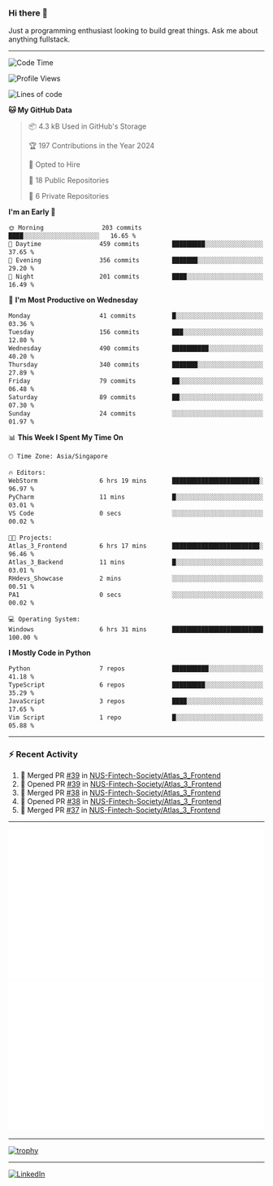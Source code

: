 ### Hi there 👋

<!--
**gnimnix/gnimnix** is a ✨ _special_ ✨ repository because its `README.md` (this file) appears on your GitHub profile.

Here are some ideas to get you started:

- 🔭 I’m currently working on ...
- 🌱 I’m currently learning ...
- 👯 I’m looking to collaborate on ...
- 🤔 I’m looking for help with ...
- 💬 Ask me about ...
- 📫 How to reach me: ...
- 😄 Pronouns: ...
- ⚡ Fun fact: ...
-->

Just a programming enthusiast looking to build great things. Ask me about anything fullstack.

---

<!--START_SECTION:waka-->
![Code Time](http://img.shields.io/badge/Code%20Time-3%20hrs%209%20mins-blue)

![Profile Views](http://img.shields.io/badge/Profile%20Views-266-blue)

![Lines of code](https://img.shields.io/badge/From%20Hello%20World%20I%27ve%20Written-230.1%20thousand%20lines%20of%20code-blue)

**🐱 My GitHub Data** 

> 📦 4.3 kB Used in GitHub's Storage 
 > 
> 🏆 197 Contributions in the Year 2024
 > 
> 💼 Opted to Hire
 > 
> 📜 18 Public Repositories 
 > 
> 🔑 6 Private Repositories 
 > 
**I'm an Early 🐤** 

```text
🌞 Morning                203 commits         ████░░░░░░░░░░░░░░░░░░░░░   16.65 % 
🌆 Daytime                459 commits         █████████░░░░░░░░░░░░░░░░   37.65 % 
🌃 Evening                356 commits         ███████░░░░░░░░░░░░░░░░░░   29.20 % 
🌙 Night                  201 commits         ████░░░░░░░░░░░░░░░░░░░░░   16.49 % 
```
📅 **I'm Most Productive on Wednesday** 

```text
Monday                   41 commits          █░░░░░░░░░░░░░░░░░░░░░░░░   03.36 % 
Tuesday                  156 commits         ███░░░░░░░░░░░░░░░░░░░░░░   12.80 % 
Wednesday                490 commits         ██████████░░░░░░░░░░░░░░░   40.20 % 
Thursday                 340 commits         ███████░░░░░░░░░░░░░░░░░░   27.89 % 
Friday                   79 commits          ██░░░░░░░░░░░░░░░░░░░░░░░   06.48 % 
Saturday                 89 commits          ██░░░░░░░░░░░░░░░░░░░░░░░   07.30 % 
Sunday                   24 commits          ░░░░░░░░░░░░░░░░░░░░░░░░░   01.97 % 
```


📊 **This Week I Spent My Time On** 

```text
🕑︎ Time Zone: Asia/Singapore

🔥 Editors: 
WebStorm                 6 hrs 19 mins       ████████████████████████░   96.97 % 
PyCharm                  11 mins             █░░░░░░░░░░░░░░░░░░░░░░░░   03.01 % 
VS Code                  0 secs              ░░░░░░░░░░░░░░░░░░░░░░░░░   00.02 % 

🐱‍💻 Projects: 
Atlas_3_Frontend         6 hrs 17 mins       ████████████████████████░   96.46 % 
Atlas_3_Backend          11 mins             █░░░░░░░░░░░░░░░░░░░░░░░░   03.01 % 
RHdevs_Showcase          2 mins              ░░░░░░░░░░░░░░░░░░░░░░░░░   00.51 % 
PA1                      0 secs              ░░░░░░░░░░░░░░░░░░░░░░░░░   00.02 % 

💻 Operating System: 
Windows                  6 hrs 31 mins       █████████████████████████   100.00 % 
```

**I Mostly Code in Python** 

```text
Python                   7 repos             ██████████░░░░░░░░░░░░░░░   41.18 % 
TypeScript               6 repos             █████████░░░░░░░░░░░░░░░░   35.29 % 
JavaScript               3 repos             ████░░░░░░░░░░░░░░░░░░░░░   17.65 % 
Vim Script               1 repo              █░░░░░░░░░░░░░░░░░░░░░░░░   05.88 % 
```




<!--END_SECTION:waka-->
---


### :zap: Recent Activity

<!--START_SECTION:activity-->
1. 🎉 Merged PR [#39](https://github.com/NUS-Fintech-Society/Atlas_3_Frontend/pull/39) in [NUS-Fintech-Society/Atlas_3_Frontend](https://github.com/NUS-Fintech-Society/Atlas_3_Frontend)
2. 💪 Opened PR [#39](https://github.com/NUS-Fintech-Society/Atlas_3_Frontend/pull/39) in [NUS-Fintech-Society/Atlas_3_Frontend](https://github.com/NUS-Fintech-Society/Atlas_3_Frontend)
3. 🎉 Merged PR [#38](https://github.com/NUS-Fintech-Society/Atlas_3_Frontend/pull/38) in [NUS-Fintech-Society/Atlas_3_Frontend](https://github.com/NUS-Fintech-Society/Atlas_3_Frontend)
4. 💪 Opened PR [#38](https://github.com/NUS-Fintech-Society/Atlas_3_Frontend/pull/38) in [NUS-Fintech-Society/Atlas_3_Frontend](https://github.com/NUS-Fintech-Society/Atlas_3_Frontend)
5. 🎉 Merged PR [#37](https://github.com/NUS-Fintech-Society/Atlas_3_Frontend/pull/37) in [NUS-Fintech-Society/Atlas_3_Frontend](https://github.com/NUS-Fintech-Society/Atlas_3_Frontend)
<!--END_SECTION:activity-->

---

<img src="https://github.com/gnimnix/github-stats-transparent/blob/output/generated/overview.svg" /><img src="https://github.com/gnimnix/github-stats-transparent/blob/output/generated/languages.svg" />

---

[![trophy](https://github-profile-trophy.vercel.app/?username=gnimnix)](https://github.com/ryo-ma/github-profile-trophy)

---

<a href="https://www.linkedin.com/in/xmluu/" target="_blank"><img src="https://img.shields.io/badge/LinkedIn-%230077B5.svg?&style=flat-square&logo=linkedin&logoColor=white" alt="LinkedIn"></a>

